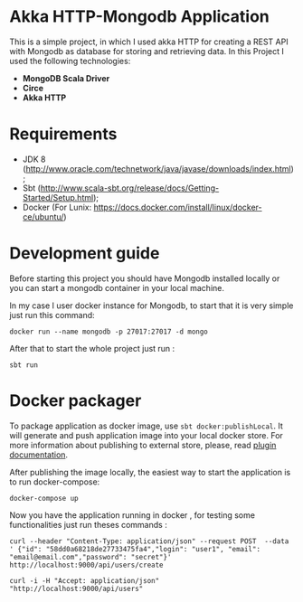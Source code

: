 # Akka HTTP-Mongodb Application

This is a simple project, in which I used akka HTTP for creating a REST API with Mongodb as database for storing and retrieving data.
In this Project I used the following technologies: 

- **MongoDB Scala Driver** 
- **Circe** 
- **Akka HTTP**

# Requirements

- JDK 8 (http://www.oracle.com/technetwork/java/javase/downloads/index.html);
- Sbt (http://www.scala-sbt.org/release/docs/Getting-Started/Setup.html);
- Docker (For Lunix: https://docs.docker.com/install/linux/docker-ce/ubuntu/)

# Development guide

Before starting this project you should have Mongodb installed locally or you can start a mongodb container in your local machine.

In my case I user docker instance for Mongodb, to start that it is very simple just run this command:

```docker run --name mongodb -p 27017:27017 -d mongo```

After that to start the whole project just run :

```sbt run ```

# Docker packager

To package application as docker image, use `sbt docker:publishLocal`. It will generate and push application image into your local docker store. For more information about publishing to external store, please, read [plugin documentation](https://www.scala-sbt.org/sbt-native-packager/formats/docker.html).

After publishing the image locally, the easiest way to start the application is to run docker-compose:

```docker-compose up``` 

Now you have the application running in docker , for testing some functionalities just run theses commands :

```curl --header "Content-Type: application/json" --request POST  --data ' {"id": "58dd0a68218de27733475fa4","login": "user1", "email": "email@email.com","password": "secret"}' http://localhost:9000/api/users/create```

``` curl -i -H "Accept: application/json" "http://localhost:9000/api/users" ```








